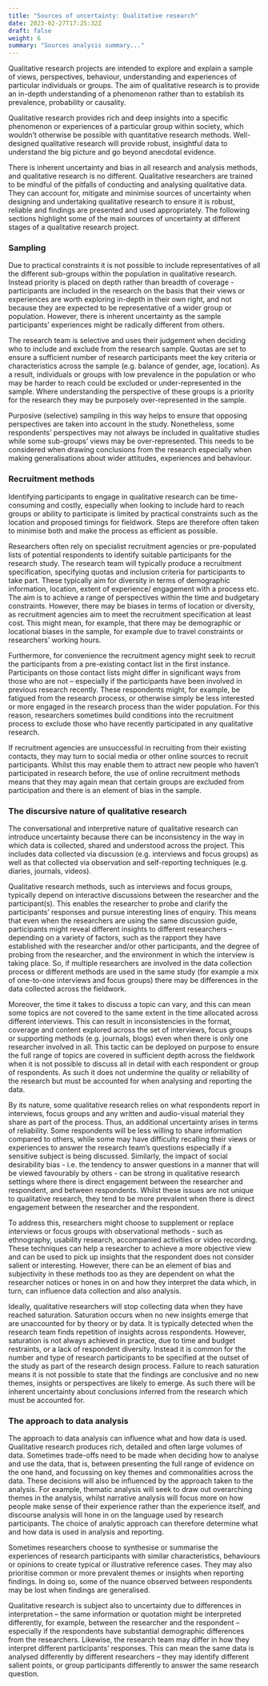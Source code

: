 ```yaml
---
title: "Sources of uncertainty: Qualitative research"
date: 2023-02-27T17:25:32Z
draft: false
weight: 6
summary: "Sources analysis summary..."
---
```


Qualitative research projects are intended to explore and explain a sample of views, perspectives, behaviour, understanding and experiences of particular individuals or groups. The aim of qualitative research is to provide an in-depth understanding of a phenomenon rather than to establish its prevalence, probability or causality.

Qualitative research provides rich and deep insights into a specific phenomenon or experiences of a particular group within society, which wouldn’t otherwise be possible with quantitative research methods. Well-designed qualitative research will provide robust, insightful data to understand the big picture and go beyond anecdotal evidence.

There is inherent uncertainty and bias in all research and analysis methods, and qualitative research is no different. Qualitative researchers are trained to be mindful of the pitfalls of conducting and analysing qualitative data. They can account for, mitigate and minimise sources of uncertainty when designing and undertaking qualitative research to ensure it is robust, reliable and findings are presented and used appropriately. The following sections highlight some of the main sources of uncertainty at different stages of a qualitative research project.

### Sampling

Due to practical constraints it is not possible to include representatives of all the different sub-groups within the population in qualitative research. Instead priority is placed on depth rather than breadth of coverage - participants are included in the research on the basis that their views or experiences are worth exploring in-depth in their own right, and not because they are expected to be representative of a wider group or population. However, there is inherent uncertainty as the sample participants’ experiences might be radically different from others.

The research team is selective and uses their judgement when deciding who to include and exclude from the research sample. Quotas are set to ensure a sufficient number of research participants meet the key criteria or characteristics across the sample (e.g. balance of gender, age, location). As a result, individuals or groups with low prevalence in the population or who may be harder to reach could be excluded or under-represented in the sample. Where understanding the perspective of these groups is a priority for the research they may be purposely over-represented in the sample.

Purposive (selective) sampling in this way helps to ensure that opposing perspectives are taken into account in the study. Nonetheless, some respondents’ perspectives may not always be included in qualitative studies while some sub-groups’ views may be over-represented. This needs to be considered when drawing conclusions from the research especially when making generalisations about wider attitudes, experiences and behaviour.

### Recruitment methods

Identifying participants to engage in qualitative research can be time-consuming and costly, especially when looking to include hard to reach groups or ability to participate is limited by practical constraints such as the location and proposed timings for fieldwork. Steps are therefore often taken to minimise both and make the process as efficient as possible.

Researchers often rely on specialist recruitment agencies or pre-populated lists of potential respondents to identify suitable participants for the research study. The research team will typically produce a recruitment specification, specifying quotas and inclusion criteria for participants to take part. These typically aim for diversity in terms of demographic information, location, extent of experience/ engagement with a process etc. The aim is to achieve a range of perspectives within the time and budgetary constraints. However, there may be biases in terms of location or diversity, as recruitment agencies aim to meet the recruitment specification at least cost. This might mean, for example, that there may be demographic or locational biases in the sample, for example due to travel constraints or researchers’ working hours.

Furthermore, for convenience the recruitment agency might seek to recruit the participants from a pre-existing contact list in the first instance. Participants on those contact lists might differ in significant ways from those who are not – especially if the participants have been involved in previous research recently. These respondents might, for example, be fatigued from the research process, or otherwise simply be less interested or more engaged in the research process than the wider population. For this reason, researchers sometimes build conditions into the recruitment process to exclude those who have recently participated in any qualitative research.

If recruitment agencies are unsuccessful in recruiting from their existing contacts, they may turn to social media or other online sources to recruit participants. Whilst this may enable them to attract new people who haven’t participated in research before, the use of online recruitment methods means that they may again mean that certain groups are excluded from participation and there is an element of bias in the sample.

### The discursive nature of qualitative research

The conversational and interpretive nature of qualitative research can introduce uncertainty because there can be inconsistency in the way in which data is collected, shared and understood across the project. This includes data collected via discussion (e.g. interviews and focus groups) as well as that collected via observation and self-reporting techniques (e.g. diaries, journals, videos).

Qualitative research methods, such as interviews and focus groups, typically depend on interactive discussions between the researcher and the participant(s). This enables the researcher to probe and clarify the participants’ responses and pursue interesting lines of enquiry. This means that even when the researchers are using the same discussion guide, participants might reveal different insights to different researchers – depending on a variety of factors, such as the rapport they have established with the researcher and/or other participants, and the degree of probing from the researcher, and the environment in which the interview is taking place. So, if multiple researchers are involved in the data collection process or different methods are used in the same study (for example a mix of one-to-one interviews and focus groups) there may be differences in the data collected across the fieldwork.

Moreover, the time it takes to discuss a topic can vary, and this can mean some topics are not covered to the same extent in the time allocated across different interviews. This can result in inconsistencies in the format, coverage and content explored across the set of interviews, focus groups or supporting methods (e.g. journals, blogs) even when there is only one researcher involved in all. This tactic can be deployed on purpose to ensure the full range of topics are covered in sufficient depth across the fieldwork when it is not possible to discuss all in detail with each respondent or group of respondents. As such it does not undermine the quality or reliability of the research but must be accounted for when analysing and reporting the data.

By its nature, some qualitative research relies on what respondents report in interviews, focus groups and any written and audio-visual material they share as part of the process. Thus, an additional uncertainty arises in terms of reliability. Some respondents will be less willing to share information compared to others, while some may have difficulty recalling their views or experiences to answer the research team’s questions especially if a sensitive subject is being discussed. Similarly, the impact of social desirability bias - i.e. the tendency to answer questions in a manner that will be viewed favourably by others - can be strong in qualitative research settings where there is direct engagement between the researcher and respondent, and between respondents. Whilst these issues are not unique to qualitative research, they tend to be more prevalent when there is direct engagement between the researcher and the respondent.

To address this, researchers might choose to supplement or replace interviews or focus groups with observational methods - such as ethnography, usability research, accompanied activities or video recording. These techniques can help a researcher to achieve a more objective view and can be used to pick up insights that the respondent does not consider salient or interesting. However, there can be an element of bias and subjectivity in these methods too as they are dependent on what the researcher notices or hones in on and how they interpret the data which, in turn, can influence data collection and also analysis.

Ideally, qualitative researchers will stop collecting data when they have reached saturation. Saturation occurs when no new insights emerge that are unaccounted for by theory or by data. It is typically detected when the research team finds repetition of insights across respondents. However, saturation is not always achieved in practice, due to time and budget restraints, or a lack of respondent diversity. Instead it is common for the number and type of research participants to be specified at the outset of the study as part of the research design process. Failure to reach saturation means it is not possible to state that the findings are conclusive and no new themes, insights or perspectives are likely to emerge. As such there will be inherent uncertainty about conclusions inferred from the research which must be accounted for.

### The approach to data analysis

The approach to data analysis can influence what and how data is used. Qualitative research produces rich, detailed and often large volumes of data. Sometimes trade-offs need to be made when deciding how to analyse and use the data, that is, between presenting the full range of evidence on the one hand, and focussing on key themes and commonalities across the data. These decisions will also be influenced by the approach taken to the analysis. For example, thematic analysis will seek to draw out overarching themes in the analysis, whilst narrative analysis will focus more on how people make sense of their experience rather than the experience itself, and discourse analysis will hone in on the language used by research participants. The choice of analytic approach can therefore determine what and how data is used in analysis and reporting.

Sometimes researchers choose to synthesise or summarise the experiences of research participants with similar characteristics, behaviours or opinions to create typical or illustrative reference cases. They may also prioritise common or more prevalent themes or insights when reporting findings. In doing so, some of the nuance observed between respondents may be lost when findings are generalised.

Qualitative research is subject also to uncertainty due to differences in interpretation – the same information or quotation might be interpreted differently, for example, between the researcher and the respondent – especially if the respondents have substantial demographic differences from the researchers. Likewise, the research team may differ in how they interpret different participants’ responses. This can mean the same data is analysed differently by different researchers – they may identify different salient points, or group participants differently to answer the same research question.



